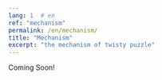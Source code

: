 ```yaml
---
lang: 1  # en
ref: "mechanism"
permalink: /en/mechanism/
title: "Mechanism"
excerpt: "the mechanism of twisty puzzle"
---
```


Coming Soon!
